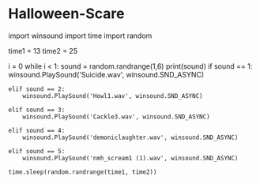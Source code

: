# Halloween-Scare

import winsound
import time
import random

time1 = 13
time2 = 25

i = 0
while i < 1:
    sound = random.randrange(1,6)
    print(sound)
    if sound == 1:
        winsound.PlaySound('Suicide.wav', winsound.SND_ASYNC)
    
    elif sound == 2:
        winsound.PlaySound('Howl1.wav', winsound.SND_ASYNC)

    elif sound == 3:
        winsound.PlaySound('Cackle3.wav', winsound.SND_ASYNC)
        
    elif sound == 4:
        winsound.PlaySound('demoniclaughter.wav', winsound.SND_ASYNC)
        
    elif sound == 5:
        winsound.PlaySound('nmh_scream1 (1).wav', winsound.SND_ASYNC)
    
    time.sleep(random.randrange(time1, time2))
